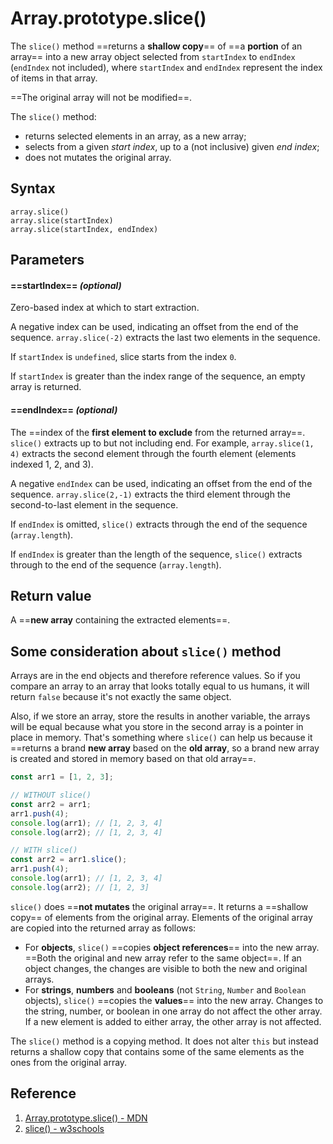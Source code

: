 # Array.prototype.slice()

The `slice()` method ==returns a **shallow copy**== of ==a **portion** of an array== into a new array object selected from `startIndex` to `endIndex` (`endIndex` not included), where `startIndex` and `endIndex` represent the index of items in that array.

==The original array will not be modified==.

The `slice()` method:

- returns selected elements in an array, as a new array;
- selects from a given *start index*, up to a (not inclusive) given *end index*;
- does not mutates the original array.

## Syntax

```
array.slice()
array.slice(startIndex)
array.slice(startIndex, endIndex)
```

## Parameters

#### ==**startIndex**== _(optional)_

Zero-based index at which to start extraction.

A negative index can be used, indicating an offset from the end of the sequence. `array.slice(-2)` extracts the last two elements in the sequence. 

If `startIndex` is `undefined`, slice starts from the index `0`.

If `startIndex` is greater than the index range of the sequence, an empty array is returned.

#### ==**endIndex**== _(optional)_

The ==index of the **first element to exclude** from the returned array==. `slice()` extracts up to but not including end. For example, `array.slice(1, 4)` extracts the second element through the fourth element (elements indexed 1, 2, and 3).

A negative `endIndex` can be used, indicating an offset from the end of the sequence. `array.slice(2,-1)` extracts the third element through the second-to-last element in the sequence.

If `endIndex` is omitted, `slice()` extracts through the end of the sequence (`array.length`).

If `endIndex` is greater than the length of the sequence, `slice()` extracts through to the end of the sequence (`array.length`).

## Return value

A ==**new array** containing the extracted elements==.

## Some consideration about `slice()` method

Arrays are in the end objects and therefore reference values. So if you compare an array to an array that looks totally equal to us humans, it will return `false` because it's not exactly the same object.

Also, if we store an array, store the results in another variable, the arrays will be equal because what you store in the second array is a pointer in place in memory. That's something where `slice()` can help us because it ==returns a brand **new array** based on the **old array**, so a brand new array is created and stored in memory based on that old array==.

```js
const arr1 = [1, 2, 3];

// WITHOUT slice()
const arr2 = arr1;
arr1.push(4);
console.log(arr1); // [1, 2, 3, 4]
console.log(arr2); // [1, 2, 3, 4]

// WITH slice()
const arr2 = arr1.slice();
arr1.push(4);
console.log(arr1); // [1, 2, 3, 4]
console.log(arr2); // [1, 2, 3]
```

`slice()` does ==**not mutates** the original array==. It returns a ==shallow copy== of elements from the original array. Elements of the original array are copied into the returned array as follows:

- For **objects**, `slice()` ==copies **object references**== into the new array. ==Both the original and new array refer to the same object==. If an object changes, the changes are visible to both the new and original arrays.
- For **strings**, **numbers** and **booleans** (not `String`, `Number` and `Boolean` objects), `slice()` ==copies the **values**== into the new array. Changes to the string, number, or boolean in one array do not affect the other array. If a new element is added to either array, the other array is not affected.

The `slice()` method is a copying method. It does not alter `this` but instead returns a shallow copy that contains some of the same elements as the ones from the original array.

## Reference

1. [Array.prototype.slice() - MDN](https://developer.mozilla.org/en-US/docs/Web/JavaScript/Reference/Global_Objects/Array/slice)
2. [slice() - w3schools](https://www.w3schools.com/jsref/jsref_slice_array.asp)
